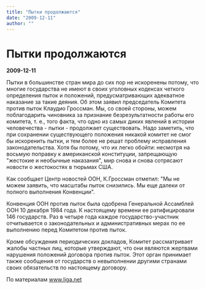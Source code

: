 ```yaml
---
title: "Пытки продолжаются"
date: "2009-12-11"
author: ""
---
```


# Пытки продолжаются

**2009-12-11** 

Пытки в большинстве стран мира до сих пор не искоренены потому, что многие государства не имеют в своих уголовных кодексах четкого определения пыток и положений, предусматривающих адекватное наказание за такие деяния. Об этом заявил председатель Комитета против пыток Клаудио Гроссман. Мы, со своей стороны, можем поблагодарить чиновника за признание безрезультатности работы его комитета, т. е., того факта, что одно из самых диких явлений в истории человечества - пытки - продолжает существовать. Надо заметить, что при сохранении существующего положения никакой комитет не смог бы искоренить пытки, и тем более не решат проблему исправления законодательства. Хотя бы потому, что их легко обойти: несмотря на восьмую поправку к американской конституции, запрещающую "жестокие и необычные наказания", мир снова и снова сотрясают новости о жестокостях в тюрьмах США.



Как сообщает Центр новостей ООН, К.Гроссман отметил: "Мы не можем заявить, что масштабы пыток снизились. Мы еще далеки от полного выполнения Конвенции".





Конвенция ООН против пыток была одобрена Генеральной Ассамблей ООН 10 декабря 1984 года. К настоящему времени ее ратифицировали 146 государств. Раз в четыре года каждое государство-участник отчитывается о законодательных и административных мерах по ее выполнению перед Комитетом против пыток. 





Кроме обсуждения периодических докладов, Комитет рассматривает жалобы частных лиц, которые утверждают, что они являются жертвами нарушения положений договора против пыток. Этот орган принимает также сообщения от государств о невыполнении другими странами своих обязательств по настоящему договору.

По материалам www.liga.net
